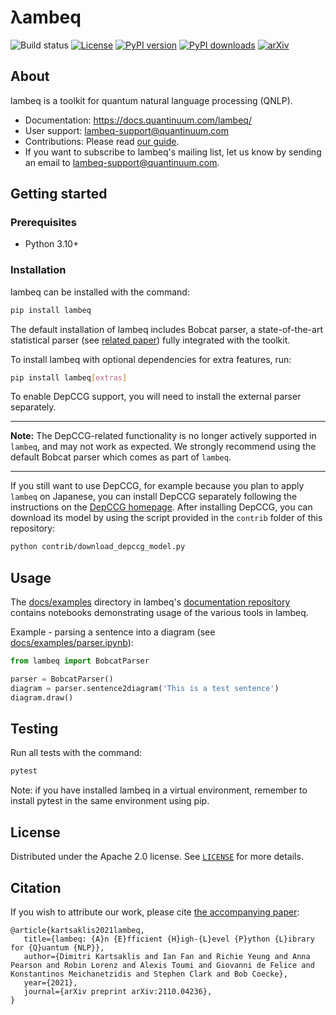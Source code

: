 # λambeq

![Build status](https://github.com/CQCL/lambeq/actions/workflows/build_test.yml/badge.svg)
[![License](https://img.shields.io/github/license/CQCL/lambeq)](LICENSE)
[![PyPI version](https://img.shields.io/pypi/v/lambeq)](//pypi.org/project/lambeq)
[![PyPI downloads](https://img.shields.io/pypi/dm/lambeq)](//pypi.org/project/lambeq)
[![arXiv](https://img.shields.io/badge/arXiv-2110.04236-green)](//arxiv.org/abs/2110.04236)

## About

lambeq is a toolkit for quantum natural language processing (QNLP).

- Documentation: https://docs.quantinuum.com/lambeq/
- User support: <lambeq-support@quantinuum.com>
- Contributions: Please read [our guide](https://docs.quantinuum.com/lambeq/CONTRIBUTING.html).
- If you want to subscribe to lambeq's mailing list, let us know by sending an email to <lambeq-support@quantinuum.com>.

## Getting started

### Prerequisites

- Python 3.10+

### Installation

lambeq can be installed with the command:

```bash
pip install lambeq
```

The default installation of lambeq includes Bobcat parser, a state-of-the-art statistical parser (see [related paper](https://arxiv.org/abs/2109.10044)) fully integrated with the toolkit.

To install lambeq with optional dependencies for extra features, run:

```bash
pip install lambeq[extras]
```

To enable DepCCG support, you will need to install the external parser separately.

---
**Note:** The DepCCG-related functionality is no longer actively supported in `lambeq`, and may not work as expected. We strongly recommend using the default Bobcat parser which comes as part of `lambeq`.

---

If you still want to use DepCCG, for example because you plan to apply ``lambeq`` on Japanese, you can install DepCCG separately following the instructions on the [DepCCG homepage](//github.com/masashi-y/depccg). After installing DepCCG, you can download its model by using the script provided in the `contrib` folder of this repository:

```bash
python contrib/download_depccg_model.py
```

## Usage

The [docs/examples](//github.com/CQCL/lambeq-docs/tree/main/docs/examples)
directory in lambeq's [documentation repository](https://github.com/CQCL/lambeq-docs) contains notebooks demonstrating usage of the various tools in lambeq.

Example - parsing a sentence into a diagram (see
[docs/examples/parser.ipynb](//github.com/CQCL/lambeq-docs/blob/main/docs/examples/parser.ipynb)):

```python
from lambeq import BobcatParser

parser = BobcatParser()
diagram = parser.sentence2diagram('This is a test sentence')
diagram.draw()
```

## Testing

Run all tests with the command:

```bash
pytest
```

Note: if you have installed lambeq in a virtual environment, remember to
install pytest in the same environment using pip.

## License

Distributed under the Apache 2.0 license. See [`LICENSE`](LICENSE) for
more details.

## Citation

If you wish to attribute our work, please cite
[the accompanying paper](//arxiv.org/abs/2110.04236):

```
@article{kartsaklis2021lambeq,
   title={lambeq: {A}n {E}fficient {H}igh-{L}evel {P}ython {L}ibrary for {Q}uantum {NLP}},
   author={Dimitri Kartsaklis and Ian Fan and Richie Yeung and Anna Pearson and Robin Lorenz and Alexis Toumi and Giovanni de Felice and Konstantinos Meichanetzidis and Stephen Clark and Bob Coecke},
   year={2021},
   journal={arXiv preprint arXiv:2110.04236},
}
```
